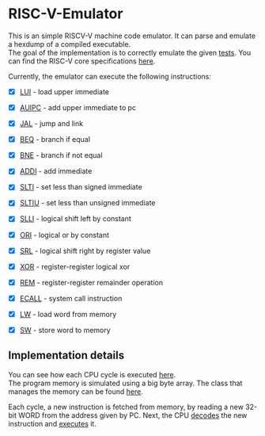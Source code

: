 # RISC-V-Emulator

This is an simple RISCV-V machine code emulator. It can parse and emulate a hexdump of a compiled executable.  
The goal of the implementation is to correctly emulate the given [tests](tests/).
You can find the RISC-V core specifications [here](https://riscv.org/wp-content/uploads/2017/05/riscv-spec-v2.2.pdf).

Currently, the emulator can execute the following instructions: 

- [x] [LUI](processor.py#L353) - load upper immediate
- [x] [AUIPC](processor.py#L360) - add upper immediate to pc
- [x] [JAL](processor.py#L369) - jump and link
- [x] [BEQ](processor.py#L384) - branch if equal
- [x] [BNE](processor.py#L386) - branch if not equal
- [x] [ADDI](processor.py#L401) - add immediate
- [x] [SLTI](processor.py#L407) - set less than signed immediate
- [x] [SLTIU](processor.py#L416) - set less than unsigned immediate
- [x] [SLLI](processor.py#L427) - logical shift left by constant
- [x] [ORI](processor.py#L432) - logical or by constant
- [x] [SRL](processor.py#L494) - logical shift right by register value
- [x] [XOR](processor.py#L500) - register-register logical xor 
- [x] [REM](processor.py#L508) - register-register remainder operation 
- [x] [ECALL](processor.py#L443) - system call instruction
- [x] [LW](processor.py#L457) - load word from memory
- [x] [SW](processor.py#L474) - store word to memory


## Implementation details

You can see how each CPU cycle is executed [here](processor.py#L121).  
The program memory is simulated using a big byte array. The class that manages the memory can be found [here](memory.py).  

Each cycle, a new instruction is fetched from memory, by reading a new 32-bit WORD from the address given by PC. 
Next, the CPU [decodes](processor.py#L136) the new instruction and [executes](processor.py#L327) it.
